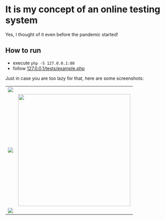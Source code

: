 # It is my concept of an online testing system
Yes, I thought of it even before the pandemic started!

## How to run
- execute ```php -S 127.0.0.1:80```
- follow [127.0.0.1/tests/example.php](http://127.0.0.1/tests/example.php)

Just in case you are too lazy for that, here are some screenshots:

<table>
  <tr>
    <td colspan="2"><img src="https://user-images.githubusercontent.com/31629500/200144051-93ee0ee5-8c7a-4384-9738-185ad91578e1.png" /></td>
  </tr>
  <tr>
    <td align="center"><img src="https://user-images.githubusercontent.com/31629500/200144065-903e11ff-c24f-4e14-84ac-63abae652362.png" /></td>
    <td align="center"><img src="https://user-images.githubusercontent.com/31629500/200144059-5586e75a-c8a2-4bb4-a69c-f6f94f2f9571.png" height="350" /></td>
  </tr>
  <tr>
    <td colspan="2"><img src="https://user-images.githubusercontent.com/31629500/200144145-b75777eb-85c1-4e40-ae90-001b4ac34a26.png" /></td>
  </tr>
</table>
